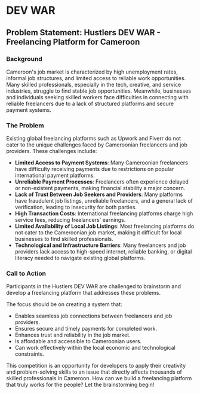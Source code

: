 # DEV WAR

## Problem Statement: Hustlers DEV WAR - Freelancing Platform for Cameroon

### Background
Cameroon's job market is characterized by high unemployment rates, informal job structures, and limited access to reliable work opportunities. Many skilled professionals, especially in the tech, creative, and service industries, struggle to find stable job opportunities. Meanwhile, businesses and individuals seeking skilled workers face difficulties in connecting with reliable freelancers due to a lack of structured platforms and secure payment systems.

### The Problem
Existing global freelancing platforms such as Upwork and Fiverr do not cater to the unique challenges faced by Cameroonian freelancers and job providers. These challenges include:

- **Limited Access to Payment Systems**: Many Cameroonian freelancers have difficulty receiving payments due to restrictions on popular international payment platforms.
- **Unreliable Payment Processes**: Freelancers often experience delayed or non-existent payments, making financial stability a major concern.
- **Lack of Trust Between Job Seekers and Providers**: Many platforms have fraudulent job listings, unreliable freelancers, and a general lack of verification, leading to insecurity for both parties.
- **High Transaction Costs**: International freelancing platforms charge high service fees, reducing freelancers' earnings.
- **Limited Availability of Local Job Listings**: Most freelancing platforms do not cater to the Cameroonian job market, making it difficult for local businesses to find skilled professionals.
- **Technological and Infrastructure Barriers**: Many freelancers and job providers lack access to high-speed internet, reliable banking, or digital literacy needed to navigate existing global platforms.

### Call to Action
Participants in the Hustlers DEV WAR are challenged to brainstorm and develop a freelancing platform that addresses these problems.

The focus should be on creating a system that:

- Enables seamless job connections between freelancers and job providers.
- Ensures secure and timely payments for completed work.
- Enhances trust and reliability in the job market.
- Is affordable and accessible to Cameroonian users.
- Can work effectively within the local economic and technological constraints.

This competition is an opportunity for developers to apply their creativity and problem-solving skills to an issue that directly affects thousands of skilled professionals in Cameroon. How can we build a freelancing platform that truly works for the people? Let the brainstorming begin!
